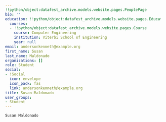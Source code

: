 ```yaml
---
!!python/object:datafest_archive.models.website.pages.PeoplePage
bio: ''
education: !!python/object:datafest_archive.models.website.pages.Education
  courses:
  - !!python/object:datafest_archive.models.website.pages.Course
    course: Computer Engineering
    institution: Viterbi School of Engineering
    year: null
email: andersonkenneth@example.org
first_name: Susan
last_name: Maldonado
organizations: []
role: Student
social:
- !Social
  icon: envelope
  icon_pack: fas
  link: andersonkenneth@example.org
title: Susan Maldonado
user_groups:
- Student
---
```


    Susan Maldonado
    